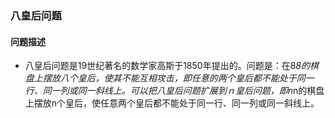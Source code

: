 ### 八皇后问题
#### 问题描述
- 八皇后问题是19世纪著名的数学家高斯于1850年提出的。问题是：在8*8的棋盘上摆放八个皇后，使其不能互相攻击，即任意的两个皇后都不能处于同一行、同一列或同一斜线上。可以把八皇后问题扩展到ｎ皇后问题，即n*n的棋盘上摆放n个皇后，使任意两个皇后都不能处于同一行、同一列或同一斜线上。

